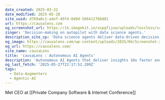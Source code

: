```yaml
---
date_created: 2025-03-31
date_modified: 2025-05-28
site_uuid: d769a8c1-a4ef-49f4-8d9d-566412768d81
url: https://causalens.com
og_screenshot_url: https://ik.imagekit.io/xvpgfijuw/uploads/lossless/screenshots/20250527_casuaLens_og_screenshot.jpeg
zinger: 'Decision-making on autopilot with data science agents.'
description_site_cp: 'Data science agents deliver data-driven decision-making to every business function. Automate complex workflows, remove tedious tasks and deploy across your organization, without increasing headcount.'
og_image: https://causalens.com/wp-content/uploads/2025/04/Screenshot-2025-04-03-at-09.59.33.png
og_url: https://causalens.com/
site_name: causaLens
title: 'causaLens : Autonomous AI Agents'
description: 'Autonomous AI Agents that deliver insights 10x faster and 1/10th the cost. Automate workflows and eliminate tedious tasks across your organization without increasing headcount.'
og_last_fetch: '2025-05-27T22:17:52.209Z'
tags:
  - Data-Augmenters
  - Agentic-AI
---
```


Met CEO at [[Private Company Software & Internet Conference]]
